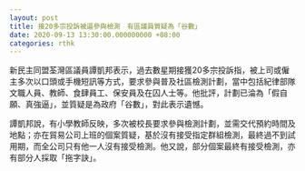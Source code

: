 ```yaml
---
layout: post
title: 接20多宗投訴被逼參與檢測　有區議員質疑為「谷數」
date: 2020-09-13 13:30:00.000000000 +08:00
categories: rthk
---
```


新民主同盟荃灣區議員譚凱邦表示，過去數星期接獲20多宗投訴指，被上司或僱主多次以口頭或手機短訊等方式，要求參與普及社區檢測計劃，當中包括紀律部隊文職人員、教師、食肆員工、保安員及在囚人士等。他批評，計劃已淪為「假自願、真強逼」，並質疑是為政府「谷數」，對此表示遺憾。

譚凱邦說，有小學教師反映，多次被校長要求參與檢測計劃，並需交代預約時間及地點；亦在貿易公司上班的個案質疑，基於沒有接受指定群組檢測，最終過不到試用期，而全公司只有他一人沒有接受檢測。他又說，部分個案最終有接受檢測，亦有部分人採取「拖字訣」。
